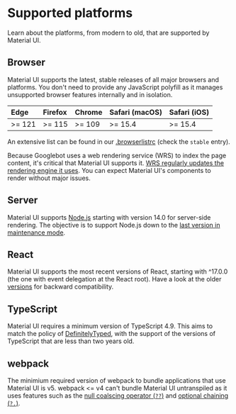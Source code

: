 # Supported platforms

<p class="description">Learn about the platforms, from modern to old, that are supported by Material UI.</p>

## Browser

Material UI supports the latest, stable releases of all major browsers and platforms.
You don't need to provide any JavaScript polyfill as it manages unsupported browser features internally and in isolation.

<!-- #stable-snapshot -->

| Edge   | Firefox | Chrome | Safari (macOS) | Safari (iOS) |
| :----- | :------ | :----- | :------------- | :----------- |
| >= 121 | >= 115  | >= 109 | >= 15.4        | >= 15.4      |

<!-- #target-branch-reference -->

An extensive list can be found in our [.browserlistrc](https://github.com/mui/material-ui/blob/-/.browserslistrc#L12-L27) (check the `stable` entry).

Because Googlebot uses a web rendering service (WRS) to index the page content, it's critical that Material UI supports it.
[WRS regularly updates the rendering engine it uses](https://webmasters.googleblog.com/2019/05/the-new-evergreen-googlebot.html).
You can expect Material UI's components to render without major issues.

## Server

<!-- #stable-snapshot -->

Material UI supports [Node.js](https://github.com/nodejs/node) starting with version 14.0 for server-side rendering.
The objective is to support Node.js down to the [last version in maintenance mode](https://github.com/nodejs/Release#release-schedule).

## React

<!-- #react-peer-version -->

Material UI supports the most recent versions of React, starting with ^17.0.0 (the one with event delegation at the React root).
Have a look at the older [versions](https://mui.com/versions/) for backward compatibility.

## TypeScript

Material UI requires a minimum version of TypeScript 4.9.
This aims to match the policy of [DefinitelyTyped](https://github.com/DefinitelyTyped/DefinitelyTyped), with the support of the versions of TypeScript that are less than two years old.

## webpack

The minimium required version of webpack to bundle applications that use Material UI is v5. webpack <= v4 can't bundle Material UI untranspiled as it uses features such as the [null coalscing operator (`??`)](https://developer.mozilla.org/en-US/docs/Web/JavaScript/Reference/Operators/Nullish_coalescing) and [optional chaining (`?.`)](https://developer.mozilla.org/en-US/docs/Web/JavaScript/Reference/Operators/Optional_chaining).
